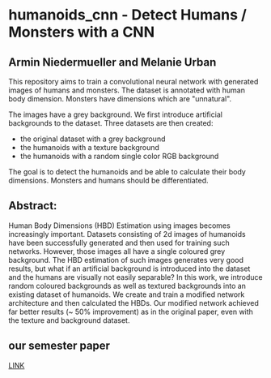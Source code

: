 # humanoids_cnn - Detect Humans / Monsters with a CNN
## Armin Niedermueller and Melanie Urban

This repository aims to train a convolutional neural network with generated images of humans and monsters.
The dataset is annotated with human body dimension. Monsters have dimensions which are "unnatural".

The images have a grey background. We first introduce artificial backgrounds to the dataset.
Three datasets are then created:
* the original dataset with a grey background
* the humanoids with a texture background 
* the humanoids with a random single color RGB background

The goal is to detect the humanoids and be able to calculate their body dimensions.
Monsters and humans should be differentiated.

## Abstract: 
Human Body Dimensions (HBD) Estimation using
images becomes increasingly important. Datasets consisting of
2d images of humanoids have been successfully generated and
then used for training such networks. However, those images all
have a single coloured grey background. The HBD estimation
of such images generates very good results, but what if an
artificial background is introduced into the dataset and the
humans are visually not easily separable? In this work, we
introduce random coloured backgrounds as well as textured
backgrounds into an existing dataset of humanoids. We create
and train a modified network architecture and then calculated
the HBDs. Our modified network achieved far better results
(~ 50% improvement) as in the original paper, even with the
texture and background dataset.

## our semester paper
[LINK](https://github.com/nerovalerius/humanoids_cnn/blob/main/human_shape_classification_w_backgrounds.pdf)

